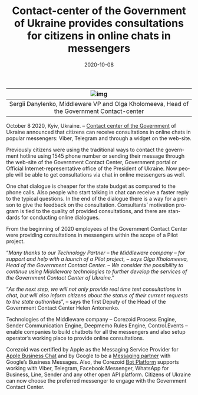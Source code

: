 ﻿---
date: '2020-10-08'
url: 'corezoid-ukc'
next: 'mambu-corezoid-cloud-state-machine'
title: 'Contact-center of the Government of Ukraine provides consultations for citizens in online chats in messengers'
description: '“Many thanks to our Technology Partner – the Middleware company – for support and help with a launch of a Pilot project,” – says Olga Kholomeeva, Head of the Government Contact Center.'
image: '/images/corezoid-ukc.png'
category:
    - 'Use cases'
subcategory:
	- 'Enterprise'
tags:
    - 'ukraine'
    - 'government'
    - 'messenger'
    - 'viber'
    - 'telegram'
    - 'bot'
    - 'platform'
lang: 'en'   
 
---

| ![img](/images/danilenko-corezoid-ukc.png) |
| :---: |
|Sergii Danylenko, Middleware VP and Olga Kholomeeva, Head of the Government Contact-center|


October 8 2020, Kyiv, Ukraine. – [Contact center of the Government](http://ukc.gov.ua/) of Ukraine announced that citizens can receive consultations in online chats in popular messengers: Viber, Telegram and through a widget on the web-site.

Previously citizens were using the traditional ways to contact the government hotline using 1545 phone number or sending their message through the web-site of the Government Contact Center, Government portal or Official Internet-representative office of the President of Ukraine. Now people will be able to get consultations via chat in online messengers as well. 

One chat dialogue is cheaper for the state budget as compared to the phone calls. Also people who start talking in chat can receive a faster reply to the typical questions. In the end of the dialogue there is a way for a person to give the feedback on the consultation. Consultants’ motivation program is tied to the quality of provided consultations, and there are standards for conducting online dialogues. 

From the beginning of 2020 employees of the Government Contact Center were providing consultations in messengers within the scope of a Pilot project.

“*Many thanks to our Technology Partner – the Middleware company – for support and help with a launch of a Pilot project, – says Olga Kholomeeva, Head of the Government Contact Center. – We consider the possibility to continue using Middleware technologies to further develop the services of the Government Contact Center of Ukraine*.”
  
“*As the next step, we will not only provide real time text consultations in chat, but will also inform citizens about the status of their current requests to the state authorities*”, – says the first Deputy of the Head of the Government Contact Center Helen Antonenko.
  
Technologies of the Middleware company – Corezoid Process Engine, Sender Communication Engine, Deepmemo Rules Engine, Control.Events – enable companies to build chatbots for all the messengers and also setup operator’s working place to provide online consultations.
 
Corezoid was certified by Apple as the Messaging Service Provider for [Apple Business Chat](https://corezoid.com/bot-platform/apple-business-chat/) and by Google to be a [Messaging partner](https://developers.google.com/business-communications/business-messages/partners) with Google’s Business Messages. Also, the Corezoid [Bot Platform](https://doc.corezoid.com/docs/bot-platform-20) supports working with Viber, Telegram, Facebook Messenger, WhatsApp for Business, Line, Sender and any other open API platform. Citizens of Ukraine can now choose the preferred messenger to engage with the Government Contact Center.
